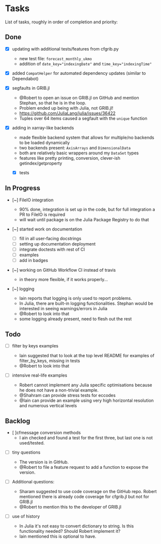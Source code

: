 # Tasks

List of tasks, roughly in order of completion and priority:


## Done

- [x] updating with additional tests/features from cfgrib.py
  - new test file: `forecast_monthly_ukmo`
  - addition of `date_key="indexingDate"` and `time_key="indexingTime"`

- [x] added `CompatHelper` for automated dependency updates (similar to
  Dependabot)

- [x] segfaults in GRIB.jl
  - @Robert to open an issue on GRIB.jl on GitHub and mention Stephan, so that
    he is in the loop.
  - Problem ended up being with Julia, not GRIB.jl!
  - https://github.com/JuliaLang/julia/issues/36422
  - Tuples over 64 items caused a segfault with the `unique` function

- [x] adding in xarray-like backends
  - made flexible backend system that allows for multiple/no backends to be
    loaded dynamically
  - two backends present: `AxisArrays` and `DimensionalData`
  - both are relatively basic wrappers around my `DataSet` types
  - features like pretty printing, conversion, clever-ish getindex/getproperty
  - [x] tests


## In Progress

- [~] FileIO integration
  - 90% done, integration is set up in the code, but for full integration a PR
    to FileIO is required
  - will wait until package is on the Julia Package Registry to do that

- [~] started work on documentation
  - [ ] fill in all user-facing docstrings
  - [ ] setting up documentation deployment
  - [ ] integrate doctests with rest of CI
  - [ ] examples
  - [ ] add in badges

- [~] working on GitHub Workflow CI instead of travis
  - in theory more flexible, if it works properly...

- [~] logging
  - Iain reports that logging is only used to report problems.
  - In Julia, there are built-in logging functionalities. Stephan would be
    interested in seeing warnings/errors in Julia
  - @Robert to look into that
  - some logging already present, need to flesh out the rest

## Todo

- [ ] filter by keys examples
  - Iain suggested that to look at the top level README for examples of
    filter_by_keys, missing in tests
  - @Robert to look into that

- [ ] intensive real-life examples
  - Robert cannot implement any Julia specific optimisations because he does not
    have a non-trivial example.
  - @Shahram can provide stress tests for eccodes
  - @Iain can provide an example using very high horizontal resolution and
    numerous vertical levels

## Backlog

- [ ]cfmessage conversion methods
    - I ain checked and found a test for the first three, but last one is not
      used/tested.

- [ ] tiny questions
  - The version is in GitHub.
  - @Robert to file a feature request to add a function to expose the version.

- [ ] Additional questions:
  - Sharam suggested to use code coverage on the GitHub repo. Robert mentioned
    there is already code coverage for cfgrib.jl but not for GRIB.jl
  - @Robert to mention this to the developer of GRIB.jl

- [ ] use of history
  - In Julia it's not easy to convert dictionary to string. Is this
    functionality needed? Should Robert implement it?
  - Iain mentioned this is optional to have.
